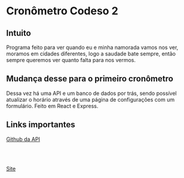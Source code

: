 # Cronômetro Codeso 2

## Intuito

Programa feito para ver quando eu e minha namorada vamos nos ver, moramos em cidades diferentes, logo a saudade bate sempre, então sempre queremos ver quanto falta para nos vermos.

## Mudança desse para o primeiro cronômetro

Dessa vez há uma API e um banco de dados por trás, sendo possível atualizar o horário através de uma página de configurações com um formulário. Feito em React e Express.

## Links importantes

[Github da API](https://github.com/CauanFelipeTavares/API-Cronometro-Codeso-2.1)

<br></br>

[Site](https://cronometro-codeso-2.vercel.app/)